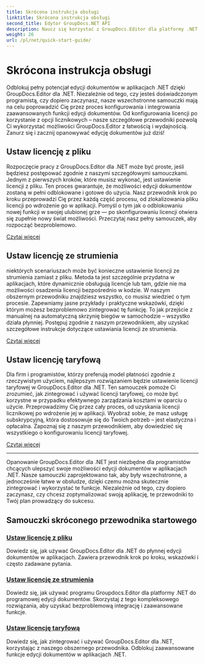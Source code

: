 ```yaml
---
title: Skrócona instrukcja obsługi
linktitle: Skrócona instrukcja obsługi
second_title: Edytor GroupDocs.NET API
description: Naucz się korzystać z GroupDocs.Editor dla platformy .NET dzięki naszym obszernym samouczkom. Ustaw licencje, integruj funkcje i odblokowuj zaawansowane możliwości edycji dokumentów.
weight: 26
url: /pl/net/quick-start-guide/
---
```


# Skrócona instrukcja obsługi

Odblokuj pełny potencjał edycji dokumentów w aplikacjach .NET dzięki GroupDocs.Editor dla .NET. Niezależnie od tego, czy jesteś doświadczonym programistą, czy dopiero zaczynasz, nasze wszechstronne samouczki mają na celu poprowadzić Cię przez proces konfigurowania i integrowania zaawansowanych funkcji edycji dokumentów. Od konfigurowania licencji po korzystanie z opcji licznikowych – nasze szczegółowe przewodniki pozwolą Ci wykorzystać możliwości GroupDocs.Editor z łatwością i wydajnością. Zanurz się i zacznij opanowywać edycję dokumentów już dziś!
## Ustaw licencję z pliku

Rozpoczęcie pracy z GroupDocs.Editor dla .NET może być proste, jeśli będziesz postępować zgodnie z naszymi szczegółowymi samouczkami. Jednym z pierwszych kroków, które musisz wykonać, jest ustawienie licencji z pliku. Ten proces gwarantuje, że możliwości edycji dokumentów zostaną w pełni odblokowane i gotowe do użycia. Nasz przewodnik krok po kroku przeprowadzi Cię przez każdą część procesu, od zlokalizowania pliku licencji po wdrożenie go w aplikacji. Pomyśl o tym jak o odblokowaniu nowej funkcji w swojej ulubionej grze — po skonfigurowaniu licencji otwiera się zupełnie nowy świat możliwości. Przeczytaj nasz pełny samouczek, aby rozpocząć bezproblemowo.

[Czytaj więcej](./set-license-from-file/)

## Ustaw licencję ze strumienia

niektórych scenariuszach może być konieczne ustawienie licencji ze strumienia zamiast z pliku. Metoda ta jest szczególnie przydatna w aplikacjach, które dynamicznie obsługują licencje lub tam, gdzie nie ma możliwości osadzenia licencji bezpośrednio w kodzie. W naszym obszernym przewodniku znajdziesz wszystko, co musisz wiedzieć o tym procesie. Zapewniamy jasne przykłady i praktyczne wskazówki, dzięki którym możesz bezproblemowo zintegrować tę funkcję. To jak przejście z manualnej na automatyczną skrzynię biegów w samochodzie – wszystko działa płynniej. Postępuj zgodnie z naszym przewodnikiem, aby uzyskać szczegółowe instrukcje dotyczące ustawiania licencji ze strumienia.

[Czytaj więcej](./set-license-from-stream/)

## Ustaw licencję taryfową

Dla firm i programistów, którzy preferują model płatności zgodnie z rzeczywistym użyciem, najlepszym rozwiązaniem będzie ustawienie licencji taryfowej w GroupDocs.Editor dla .NET. Ten samouczek pomoże Ci zrozumieć, jak zintegrować i używać licencji taryfowej, co może być korzystne w przypadku efektywnego zarządzania kosztami w oparciu o użycie. Przeprowadzimy Cię przez cały proces, od uzyskania licencji licznikowej po wdrożenie jej w aplikacji. Wyobraź sobie, że masz usługę subskrypcyjną, która dostosowuje się do Twoich potrzeb – jest elastyczna i opłacalna. Zapoznaj się z naszym przewodnikiem, aby dowiedzieć się wszystkiego o konfigurowaniu licencji taryfowej.

[Czytaj więcej](./set-metered-license/)

---

Opanowanie GroupDocs.Editor dla .NET jest niezbędne dla programistów chcących ulepszyć swoje możliwości edycji dokumentów w aplikacjach .NET. Nasze samouczki zaprojektowano tak, aby były wszechstronne, a jednocześnie łatwe w obsłudze, dzięki czemu można skutecznie zintegrować i wykorzystać te funkcje. Niezależnie od tego, czy dopiero zaczynasz, czy chcesz zoptymalizować swoją aplikację, te przewodniki to Twój plan prowadzący do sukcesu.
## Samouczki skróconego przewodnika startowego
### [Ustaw licencję z pliku](./set-license-from-file/)
Dowiedz się, jak używać GroupDocs.Editor dla .NET do płynnej edycji dokumentów w aplikacjach. Zawiera przewodnik krok po kroku, wskazówki i często zadawane pytania.
### [Ustaw licencję ze strumienia](./set-license-from-stream/)
Dowiedz się, jak używać programu Groupdocs.Editor dla platformy .NET do programowej edycji dokumentów. Skorzystaj z tego kompleksowego rozwiązania, aby uzyskać bezproblemową integrację i zaawansowane funkcje.
### [Ustaw licencję taryfową](./set-metered-license/)
Dowiedz się, jak zintegrować i używać GroupDocs.Editor dla .NET, korzystając z naszego obszernego przewodnika. Odblokuj zaawansowane funkcje edycji dokumentów w aplikacjach .NET.